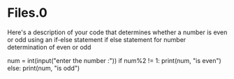 # Files.0
Here's a description of your code that determines whether a number is even or odd using an if-else statement
if else statement for number determination of even or odd

num = int(input("enter the number :"))
if num%2 != 1:
    print(num, "is even")
else:
    print(num, "is odd")
